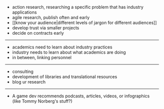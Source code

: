  - action research, researching a specific problem that has industry applications
 - agile research, publish often and early
 - [[know your audience|different levels of jargon for different audiences]]
 - develop trust via smaller projects
 - decide on contracts early

------

 - academics need to learn about industry practices
 - industry needs to learn about what academics are doing
 - in between, linking personnel

-----

 - consulting
 - development of libraries and translational resources
 - blog ur research

-------------------------
 - A game dev recommends podcasts, articles, videos, or infographics (like Tommy Norberg's stuff?)
